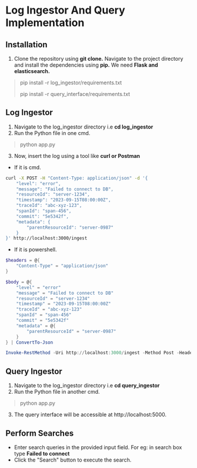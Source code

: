 # Log Ingestor And Query Implementation

## Installation
1. Clone the repository using **git clone.** Navigate to the project directory  and install the dependencies using **pip.** We need **Flask and elasticsearch.**
>pip install -r log_ingestor/requirements.txt
>
>pip install -r query_interface/requirements.txt

## Log Ingestor
1. Navigate to the log_ingestor directory i.e **cd log_ingestor** 
2. Run the Python file in one cmd.
>python app.py
3. Now, insert the log using a tool like **curl or Postman** 

- If it is cmd.
```bash
curl -X POST -H "Content-Type: application/json" -d '{
    "level": "error",
    "message": "Failed to connect to DB",
    "resourceId": "server-1234",
    "timestamp": "2023-09-15T08:00:00Z",
    "traceId": "abc-xyz-123",
    "spanId": "span-456",
    "commit": "5e5342f",
    "metadata": {
        "parentResourceId": "server-0987"
    }
}' http://localhost:3000/ingest
```

- If it is powershell.
```powershell
$headers = @{
    "Content-Type" = "application/json"
}

$body = @{
    "level" = "error"
    "message" = "Failed to connect to DB"
    "resourceId" = "server-1234"
    "timestamp" = "2023-09-15T08:00:00Z"
    "traceId" = "abc-xyz-123"
    "spanId" = "span-456"
    "commit" = "5e5342f"
    "metadata" = @{
        "parentResourceId" = "server-0987"
    }
} | ConvertTo-Json

Invoke-RestMethod -Uri http://localhost:3000/ingest -Method Post -Headers $headers -Body $body
```

## Query Ingestor
1. Navigate to the log_ingestor directory i.e **cd query_ingestor**
2. Run the Python file in another cmd.
>python app.py

3. The query interface will be accessible at http://localhost:5000.

## Perform Searches
- Enter search queries in the provided input field. For eg: in search box type **Failed to connect**
- Click the "Search" button to execute the search.
